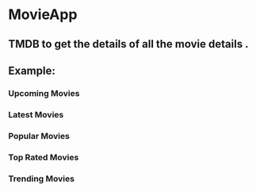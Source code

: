 # MovieApp

## TMDB to get the details of all the movie details .

## Example:

### Upcoming Movies
### Latest Movies
### Popular Movies
### Top Rated Movies
### Trending Movies

